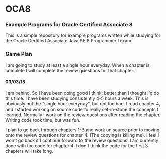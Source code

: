# OCA8
### Example Programs for Oracle Certified Associate 8
This is a simple repository for example programs written while studying for the Oracle Certified Associate Java SE 8 Programmer I exam.

### Game Plan
I am going to study at least a single hour everyday. When a chapter is complete I will complete the review questions for that chapter. 

#### 03/03/18
I am behind.
So I have been doing good I think; better than I thought I'd do this time. I have been studying consistently 4-5 hours a week. This is obviously not the "single hour everyday", but not too bad. I read chapter 4, and I started working on source code to really set-in-stone the concepts I learned. Normally I work on the review questions after reading the chapter. Writing code took time, but was fun.

I plan to go back through chapters 1-3 and work on source prior to moving onto the review questions for chapter 4. (The copying is killing me). I feel I won't go back if I continue forward to the review questions. I am currently done with the code for chapter 4. I don't think the code for the first 3 chapters will take long.
